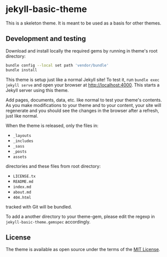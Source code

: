 ---
---

# jekyll-basic-theme

This is a skeleton theme. It is meant to be used as a basis for other themes.

## Development and testing

Download and install locally the required gems by running in theme's root directory:

```sh
bundle config --local set path 'vendor/bundle'
bundle install
```

This theme is setup just like a normal Jekyll site! To test it, run `bundle exec jekyll serve` and open your browser at [http://localhost:4000](http://localhost:4000). This starts a Jekyll server using this theme.

Add pages, documents, data, etc. like normal to test your theme's contents. As you make modifications to your theme and to your content, your site will regenerate and you should see the changes in the browser after a refresh, just like normal.

When the theme is released, only the files in:

* `_layouts`
* `_includes`
* `_sass`
* `_posts`
* `assets`

directories and these files from root directory:

* `LICENSE.tx`
* `README.md`
* `index.md`
* `about.md`
* `404.html`

tracked with Git will be bundled.

To add a another directory to your theme-gem, please edit the regexp in `jekyll-basic-theme.gemspec` accordingly.

## License

The theme is available as open source under the terms of the [MIT License](https://opensource.org/licenses/MIT).
